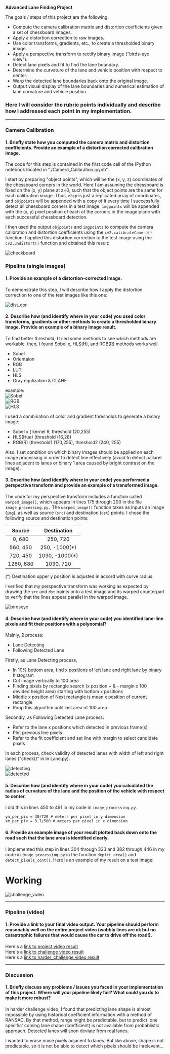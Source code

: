 **Advanced Lane Finding Project**

The goals / steps of this project are the following:

* Compute the camera calibration matrix and distortion coefficients given a set of chessboard images.
* Apply a distortion correction to raw images.
* Use color transforms, gradients, etc., to create a thresholded binary image.
* Apply a perspective transform to rectify binary image ("birds-eye view").
* Detect lane pixels and fit to find the lane boundary.
* Determine the curvature of the lane and vehicle position with respect to center.
* Warp the detected lane boundaries back onto the original image.
* Output visual display of the lane boundaries and numerical estimation of lane curvature and vehicle position.


### Here I will consider the rubric points individually and describe how I addressed each point in my implementation.  

---


### Camera Calibration

#### 1. Briefly state how you computed the camera matrix and distortion coefficients. Provide an example of a distortion corrected calibration image.

The code for this step is contained in the first code cell of the IPython notebook located in "./Camera_Calibration.ipynb".  

I start by preparing "object points", which will be the (x, y, z) coordinates of the chessboard corners in the world. Here I am assuming the chessboard is fixed on the (x, y) plane at z=0, such that the object points are the same for each calibration image.  Thus, `objp` is just a replicated array of coordinates, and `objpoints` will be appended with a copy of it every time I successfully detect all chessboard corners in a test image.  `imgpoints` will be appended with the (x, y) pixel position of each of the corners in the image plane with each successful chessboard detection.  

I then used the output `objpoints` and `imgpoints` to compute the camera calibration and distortion coefficients using the `cv2.calibrateCamera()` function.  I applied this distortion correction to the test image using the `cv2.undistort()` function and obtained this result: 

![checkboard](./output_images/checkboard.png)

### Pipeline (single images)

#### 1. Provide an example of a distortion-corrected image.

To demonstrate this step, I will describe how I apply the distortion correction to one of the test images like this one:

![dist_cor](./output_images/dist_cor.jpg)


#### 2. Describe how (and identify where in your code) you used color transforms, gradients or other methods to create a thresholded binary image.  Provide an example of a binary image result.

To find better threshold, I tried some methods to see which methods are workable.  then, I found Sobel x, HLS(H), and RGB(R) methods works well. 

- Sobel  
- Orientaion  
- RGB  
- LUT  
- HLS  
- Gray equlization & CLAHE  

example:    
![Sobel](./output_images/Sobel.png)  
![RGB](./output_images/RGB.png)  
![HLS](./output_images/HLS.png)  


I used a combination of color and gradient thresholds to generate a binary image:  
- Sobel x  ( kernel 9, threshold (20,255)  
- HLS(Hue)  (threshold (16,28)  
- RGB(R)  (threshold1 (170,255), threshold2 (240, 255)  


Also, I set condition on which binary images should be applied on each image processing in order to detect line effectively (avoid to detect pallarel lines adjacent to lanes or binary 1 area caused by bright contrast on the image).



#### 3. Describe how (and identify where in your code) you performed a perspective transform and provide an example of a transformed image.

The code for my perspective transform includes a function called `warped_image()`, which appears in lines 175 through 200 in the file `image_processing.py.`  The `warped_image()` function takes as inputs an image (`img`), as well as source (`src`) and destination (`dst`) points.  I chose the following source and destination points:



| Source        | Destination  |
|:-------------:|:-------------:|
| 0, 680         |  250, 720      |
| 560, 450      | 250, -1000(*) |
| 720, 450     |  1030, -1000(*) |
| 1280, 680   | 1030, 720     |

(*) Destination upper y position is adjusted in accord with curve radius.  

I verified that my perspective transform was working as expected by drawing the `src` and `dst` points onto a test image and its warped counterpart to verify that the lines appear parallel in the warped image.

![birdseye](./output_images/birdseye.png)


#### 4. Describe how (and identify where in your code) you identified lane-line pixels and fit their positions with a polynomial?  

Mainly, 2 process:  
- Lane Detecting   
- Following Detected Lane  

Firstly, as Lane Detecting process,   
- In 10% bottom area, find x positions of left lane and right lane by binary histogram  
- Cut image vertically to 100 area    
- Finding pixels by rectangle search (x position + & - margin  x  100 devided height area) starting with bottom x positions  
- Middle x position of Next rectangle is mean x position of current rectangle   
- Roop this algorithm until last area of 100 area    

Secondly, as Following Detected Lane process:   
- Refer to the lane x positions which detected in previous frame(s)   
- Plot previous line pixels    
- Refer to the fit coefficient and set line with margin to select candidate pixels     

In each process, check validity of detected lanes with width of left and right lanes ("check()" in In Lane.py).  

![detecting](./output_images/detecting.png)   
![detected](./output_images/detected.png)   


#### 5. Describe how (and identify where in your code) you calculated the radius of curvature of the lane and the position of the vehicle with respect to center.

I did this in lines 450 to 491 in my code in `image_processing.py.`  

    ym_per_pix = 30/720 # meters per pixel in y dimension  
    xm_per_pix = 3.7/500 # meters per pixel in x dimension  

#### 6. Provide an example image of your result plotted back down onto the road such that the lane area is identified clearly.

I implemented this step in lines 304 through 333 and 382 through 446 in my code in `image_processing.py` in the function `depict_area()` and `detect_pixels_cont()`.  Here is an example of my result on a test image:

# Working
![challenge_video](./output_images/challenge_video.png) 

---

### Pipeline (video)

#### 1. Provide a link to your final video output.  Your pipeline should perform reasonably well on the entire project video (wobbly lines are ok but no catastrophic failures that would cause the car to drive off the road!).

Here's a [link to project video result](./project_video.mp4)  
Here's a [link to challenge video result](./challenge_video.mp4)   
Here's a [link to harder_challenge video result](./harder_video.mp4)  

---

### Discussion

#### 1. Briefly discuss any problems / issues you faced in your implementation of this project.  Where will your pipeline likely fail?  What could you do to make it more robust?

In harder challenge video, I found that predicting lane shape is almost impossible by using historical coefficient information with a method of RANSAC.   By that method, range might be predictable, but to predict 'one specific' coming lane shape (coefficient) is not available from probablistic approach.  Detected lanes will soon deviate from real lanes.

I wanted to erase noise pixels adjacent to lanes.  But like above, shape is not predictable, so it is not be able to detect which pixels should be  inrelevant...

 
